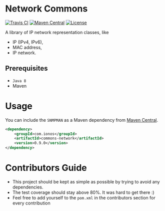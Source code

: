 Network Commons
============
[![Travis CI](https://travis-ci.org/1and1/commons-network.svg?branch=master)](https://travis-ci.org/1and1/commons-network)
[![Maven Central](https://maven-badges.herokuapp.com/maven-central/com.ionos/commons-network/badge.svg)](https://maven-badges.herokuapp.com/maven-central/com.ionos/commons-network) 
[![License](https://img.shields.io/badge/License-Apache%202.0-blue.svg)](https://opensource.org/licenses/Apache-2.0)

A library of IP network representation classes, like
* IP (IPv4, IPv6),
* MAC address,
* IP network.

## Prerequisites

* `Java 8`
* Maven
 
Usage
============
You can include the `SNMPMAN` as a Maven dependency from [Maven Central]().

```xml
<dependency>
    <groupId>com.ionos</groupId>
    <artifactId>commons-network</artifactId>
    <version>0.9.0</version>
</dependency>
```

Contributors Guide
============

* This project should be kept as simple as possible by trying to avoid any dependencies.
* The test coverage should stay above 80%. It was hard to get there :)
* Feel free to add yourself to the `pom.xml` in the contributors section for every contribution
